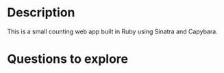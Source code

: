 # Description
This is a small counting web app built in Ruby using Sinatra and Capybara.


# Questions to explore
